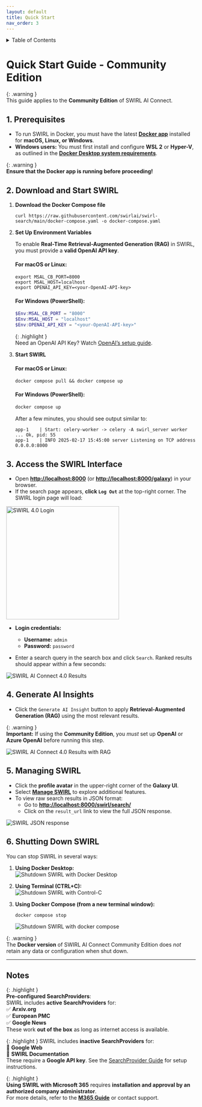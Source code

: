 ```yaml
---
layout: default
title: Quick Start
nav_order: 3
---
```

<details markdown="block">
  <summary>
    Table of Contents
  </summary>
  {: .text-delta }
- TOC
{:toc}
</details>

# Quick Start Guide - Community Edition  

{: .warning }  
This guide applies to the **Community Edition** of SWIRL AI Connect.

## 1. Prerequisites  

- To run SWIRL in Docker, you must have the latest **[Docker app](https://docs.docker.com/get-docker/)** installed for **macOS, Linux, or Windows**.  
- **Windows users:** You must first install and configure **WSL 2** or **Hyper-V**, as outlined in the **[Docker Desktop system requirements](https://docs.docker.com/desktop/install/windows-install/#system-requirements)**.  

{: .warning }  
**Ensure that the Docker app is running before proceeding!**  

## 2. Download and Start SWIRL  

1. **Download the Docker Compose file**  

    ```shell
    curl https://raw.githubusercontent.com/swirlai/swirl-search/main/docker-compose.yaml -o docker-compose.yaml
    ```

2. **Set Up Environment Variables**  

    To enable **Real-Time Retrieval-Augmented Generation (RAG)** in SWIRL, you must provide a **valid OpenAI API key**.

    #### **For macOS or Linux:**  
    ```shell
    export MSAL_CB_PORT=8000
    export MSAL_HOST=localhost
    export OPENAI_API_KEY=<your-OpenAI-API-key>
    ```

    #### **For Windows (PowerShell):**  
    ```powershell
    $Env:MSAL_CB_PORT = "8000"
    $Env:MSAL_HOST = "localhost"
    $Env:OPENAI_API_KEY = "<your-OpenAI-API-key>"
    ```

    {: .highlight }  
    Need an OpenAI API Key? Watch [OpenAI’s setup guide](https://youtu.be/nafDyRsVnXU?si=YpvyaRvhX65vtBrb).  

3. **Start SWIRL**  

    #### **For macOS or Linux:**  
    ```shell
    docker compose pull && docker compose up
    ```

    #### **For Windows (PowerShell):**  
    ```powershell
    docker compose up
    ```

    After a few minutes, you should see output similar to:  

    ```shell
    app-1    | Start: celery-worker -> celery -A swirl_server worker ... Ok, pid: 55
    app-1    | INFO 2025-02-17 15:45:00 server Listening on TCP address 0.0.0.0:8000
    ```

## 3. Access the SWIRL Interface  

- Open **[http://localhost:8000](http://localhost:8000)** (or **[http://localhost:8000/galaxy](http://localhost:8000/galaxy)**) in your browser.  
- If the search page appears, **click `Log Out`** at the top-right corner. The SWIRL login page will load:  

<img src="images/swirl_40_login.png" alt="SWIRL 4.0 Login" width="300">  

- **Login credentials:**  
  - **Username:** `admin`  
  - **Password:** `password`  

- Enter a search query in the search box and click `Search`. Ranked results should appear within a few seconds:  

![SWIRL AI Connect 4.0 Results](images/swirl_40_results.png)  

## 4. Generate AI Insights  

- Click the `Generate AI Insight` button to apply **Retrieval-Augmented Generation (RAG)** using the most relevant results.  

{: .warning }  
**Important:** If using the **Community Edition**, you *must* set up **OpenAI** or **Azure OpenAI** before running this step.

![SWIRL AI Connect 4.0 Results with RAG](images/swirl_40_community_rag.png)  

## 5. Managing SWIRL  

- Click the **profile avatar** in the upper-right corner of the **Galaxy UI**.  
- Select **[Manage SWIRL](http://localhost:8000/swirl/)** to explore additional features.  
- To view raw search results in JSON format:
  - Go to **[http://localhost:8000/swirl/search/](http://localhost:8000/swirl/search/)**
  - Click on the `result_url` link to view the full JSON response.

![SWIRL JSON response](images/swirl_results_mixed_1.png)  

## 6. Shutting Down SWIRL  

You can stop SWIRL in several ways:

1. **Using Docker Desktop:**  
   ![Shutdown SWIRL with Docker Desktop](images/shutdown_docker.png)  

2. **Using Terminal (CTRL+C):**  
   ![Shutdown SWIRL with Control-C](images/shutdown_ctl_c.png)  

3. **Using Docker Compose (from a new terminal window):**  
   ```shell
   docker compose stop
   ```
   ![Shutdown SWIRL with docker compose](images/shutdown_compose.png)  

{: .warning }  
The **Docker version** of SWIRL AI Connect Community Edition does *not* retain any data or configuration when shut down.

---

## **Notes**  

{: .highlight }  
**Pre-configured SearchProviders**:  
SWIRL includes **active SearchProviders** for:  
✅ **Arxiv.org**  
✅ **European PMC**  
✅ **Google News**  
These work **out of the box** as long as internet access is available.  

{: .highlight } 
SWIRL includes **inactive SearchProviders** for:  
🔹 **Google Web**  
🔹 **SWIRL Documentation**  
These require a **Google API key**. See the [SearchProvider Guide](SP-Guide.html#activating-a-google-programmable-search-engine-pse-searchprovider) for setup instructions.

{: .highlight }  
**Using SWIRL with Microsoft 365** requires **installation and approval by an authorized company administrator**.  
For more details, refer to the **[M365 Guide](M365-Guide.html)** or contact support.
